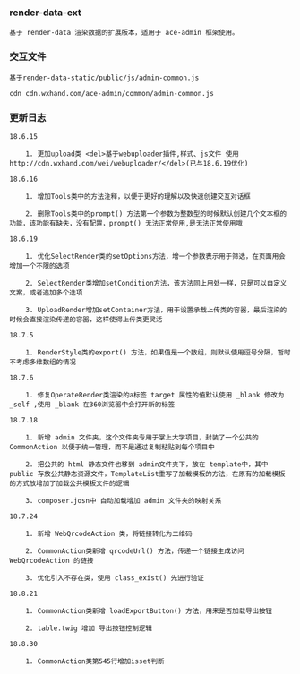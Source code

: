 ### render-data-ext
    
    基于 render-data 渲染数据的扩展版本，适用于 ace-admin 框架使用。

### 交互文件

    基于render-data-static/public/js/admin-common.js
     
    cdn cdn.wxhand.com/ace-admin/common/admin-common.js

### 更新日志

    18.6.15 
        
        1. 更加upload类 <del>基于webuploader插件,样式、js文件 使用 http://cdn.wxhand.com/wei/webuploader/</del>(已与18.6.19优化)
     
    18.6.16 
     
        1. 增加Tools类中的方法注释，以便于更好的理解以及快速创建交互对话框
         
        2. 删除Tools类中的prompt() 方法第一个参数为整数型的时候默认创建几个文本框的功能，该功能有缺失，没有配置，prompt() 无法正常使用,是无法正常使用哦
     
    18.6.19 
     
        1. 优化SelectRender类的setOptions方法，增一个参数表示用于筛选，在页面用会增加一个不限的选项
     
        2. SelectRender类增加setCondition方法，该方法同上用处一样，只是可以自定义文案，或者追加多个选项
         
        3. UploadRender增加setContainer方法，用于设置承载上传类的容器，最后渲染的时候会直接渲染传递的容器，这样使得上传类更灵活
        
    18.7.5
     
        1. RenderStyle类的export() 方法，如果值是一个数组，则默认使用逗号分隔，暂时不考虑多维数组的情况
        
    18.7.6  
     
        1. 修复OperateRender类渲染的a标签 target 属性的值默认使用 _blank 修改为 _self ,使用 _blank 在360浏览器中会打开新的标签  
        
    18.7.18
     
        1. 新增 admin 文件夹，这个文件夹专用于掌上大学项目，封装了一个公共的 CommonAction 以便于统一管理，而不是通过复制粘贴到每个项目中
         
        2. 把公共的 html 静态文件也移到 admin文件夹下，放在 template中，其中public 存放公共静态资源文件，TemplateList重写了加载模板的方法，在原有的加载模板的方式放增加了加载公共模板文件的逻辑 
        
        3. composer.josn中 自动加载增加 admin 文件夹的映射关系
        
    18.7.24 
        
        1. 新增 WebQrcodeAction 类，将链接转化为二维码
        
        2. CommonAction类新增 qrcodeUrl() 方法，传递一个链接生成访问 WebQrcodeAction 的链接
        
        3. 优化引入不存在类，使用 class_exist() 先进行验证
        
    18.8.21
    
        1. CommonAction类新增 loadExportButton() 方法，用来是否加载导出按钮
        
        2. table.twig 增加 导出按钮控制逻辑
        
    18.8.30
    
        1. CommonAction类第545行增加isset判断